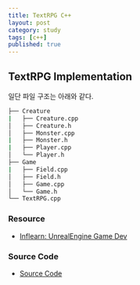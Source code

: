 ```yaml
---
title: TextRPG C++
layout: post
category: study
tags: [c++]
published: true
---
```


## TextRPG Implementation

일단 파일 구조는 아래와 같다.
```bash
├── Creature
|   ├── Creature.cpp
│   ├── Creature.h
│   ├── Monster.cpp
|   ├── Monster.h
|   ├── Player.cpp
│   └── Player.h
├── Game
|   ├── Field.cpp
│   ├── Field.h
│   ├── Game.cpp
│   └── Game.h
└── TextRPG.cpp
```

### Resource

- [Inflearn: UnrealEngine Game Dev](https://www.inflearn.com/course/%EC%96%B8%EB%A6%AC%EC%96%BC-3d-mmorpg-1)

### Source Code

- [Source Code](https://github.com/sjang1594/self-study/tree/master/game_dev/cpp/TextRPG_FINAL/src)